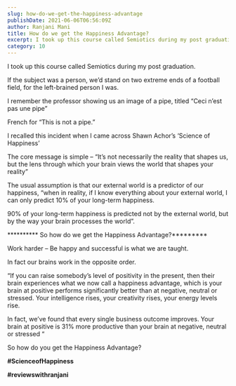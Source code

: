 ```yaml
---
slug: how-do-we-get-the-happiness-advantage
publishDate: 2021-06-06T06:56:09Z
author: Ranjani Mani
title: How do we get the Happiness Advantage? 
excerpt: I took up this course called Semiotics during my post graduation. If the subject was a person, we’d stand on two extreme ends of a football field, for the left-brained person I was. I remember the professor showing us an image of a pipe, titled “Ceci n’est pas une pipe” French for “This is not  ... 
category: 10
---
```


I took up this course called Semiotics during my post graduation.

If the subject was a person, we’d stand on two extreme ends of a football field, for the left-brained person I was.

I remember the professor showing us an image of a pipe, titled “Ceci n’est pas une pipe”

French for “This is not a pipe.”

I recalled this incident when I came across Shawn Achor’s ‘Science of Happiness’

The core message is simple – “It’s not necessarily the reality that shapes us, but the lens through which your brain views the world that shapes your reality”

The usual assumption is that our external world is a predictor of our happiness, “when in reality, if I know everything about your external world, I can only predict 10% of your long-term happiness.

90% of your long-term happiness is predicted not by the external world, but by the way your brain processes the world”.

\*\*\*\*\*\*\*\*\*\* So how do we get the Happiness Advantage?\*\*\*\*\*\*\*\*\*

Work harder – Be happy and successful is what we are taught.

In fact our brains work in the opposite order.

“If you can raise somebody’s level of positivity in the present, then their brain experiences what we now call a happiness advantage, which is your brain at positive performs significantly better than at negative, neutral or stressed. Your intelligence rises, your creativity rises, your energy levels rise.

 In fact, we’ve found that every single business outcome improves. Your brain at positive is 31% more productive than your brain at negative, neutral or stressed “

So how do you get the Happiness Advantage?

**#ScienceofHappiness**

**#reviewswithranjani**